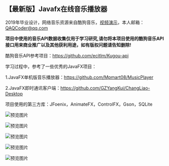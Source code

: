 ## 【最新版】Javafx在线音乐播放器

2019年毕业设计，网络音乐资源来自酷狗音乐，[视频演示](https://www.bilibili.com/video/av54042212)，本人邮箱：QAQCoder@qq.com

**项目中使用的音乐API数据收集仅用于学习研究,请勿将本项目使用的酷狗音乐API接口用来商业推广以及其他获利用途，如有版权问题请告知删除!**

酷狗音乐API参考项目：https://github.com/ecitlm/Kugou-api

学习过程中，参考了一些优秀的JavaFX项目：

1.JavaFX单机版音乐播放器：https://github.com/Mpmart08/MusicPlayer

2.JavaFX即时通讯客户端：https://github.com/GZYangKui/ChangLiao-Desktop

项目使用的第三方库：JFoenix，AnimateFX，ControlFX，Gson，SQLite

![预览图片](https://github.com/QAQCoder/JavaFX-Online-MusicPlayer-latest/blob/master/preview/2019-05-30_131612.jpg)

![预览图片](https://github.com/QAQCoder/JavaFX-Online-MusicPlayer-latest/blob/master/preview/2019-05-30_131742.jpg)

![预览图片](https://github.com/QAQCoder/JavaFX-Online-MusicPlayer-latest/blob/master/preview/2019-05-30_131706.jpg)

![预览图片](https://github.com/QAQCoder/JavaFX-Online-MusicPlayer-latest/blob/master/preview/2019-05-30_131652.jpg)

![预览图片](https://github.com/QAQCoder/JavaFX-Online-MusicPlayer-latest/blob/master/preview/2019-05-30_131645.jpg)
